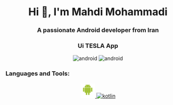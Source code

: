<h1 align="center">Hi 👋, I'm Mahdi Mohammadi</h1>
<h3 align="center">A passionate Android developer from Iran</h3>

<h3 align="center">Ui TESLA App</h3>

<p align="center">
  <img src="https://s8.uupload.ir/files/20230808_122723_yvgi.png" alt="android" width="360" height="720"/> </a>
    <img src="https://s8.uupload.ir/files/20230808_122733_6mx5.png" alt="android" width="360" height="720"/> </a>
</p>

<p align="left">
</p>

<h3 align="left">Languages and Tools:</h3>
<p align="center"> <a href="https://developer.android.com" target="_blank" rel="noreferrer"> <img src="https://raw.githubusercontent.com/devicons/devicon/master/icons/android/android-original-wordmark.svg" alt="android" width="40" height="40"/> </a> <a href="https://kotlinlang.org" target="_blank" rel="noreferrer"> <img src="https://www.vectorlogo.zone/logos/kotlinlang/kotlinlang-icon.svg" alt="kotlin" width="40" height="40"/> </a> </p>
